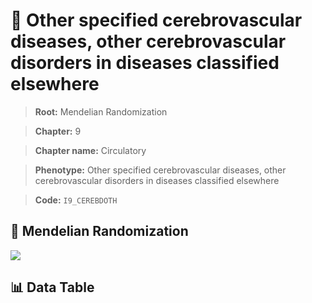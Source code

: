 # 🧪 Other specified cerebrovascular diseases, other cerebrovascular disorders in diseases classified elsewhere

> **Root:** Mendelian Randomization

> **Chapter:** 9  

> **Chapter name:** Circulatory

> **Phenotype:** Other specified cerebrovascular diseases, other cerebrovascular disorders in diseases classified elsewhere  

> **Code:** `I9_CEREBDOTH`

## 🧬 Mendelian Randomization  

<img src="/MR/Figures/Forward/I9_CEREBDOTH.png"/>

## 📊 Data Table

<CsvTableMRF src="/public/MR/Data/Forward/I9_CEREBDOTH.csv"/>
